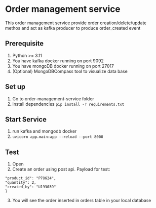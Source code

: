 # Order management service
This order management service provide order creation/delete/update methos and act
as kafka producer to produce order_created event
## Prerequisite
1. Python >= 3.11
2. You have kafka docker running on port 9092
3. You have mongoDB docker running on port 27017
4. (Optional) MongoDBCompass tool to visualize data base
## Set up
1. Go to order-management-service folder
2. install dependencies
``pip install -r requirements.txt``
## Start Service
1. run kafka and mongodb docker
2. ``uvicorn app.main:app --reload --port 8000``
## Test
1. Open
2.  Create an order using post api. Payload for test:
```{
"product_id": "P78624",
"quantity": 2,
"created_by": "U193039"
}
```
3. You will see the order inserted in orders table in your local database
